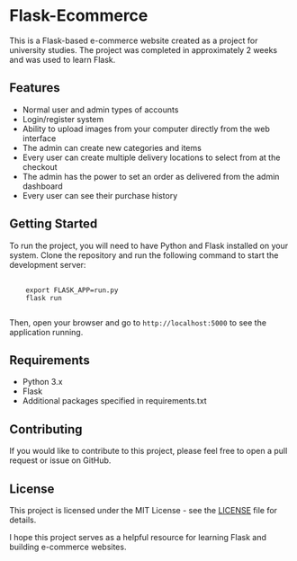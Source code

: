 <h1>Flask-Ecommerce</h1>

<p>This is a Flask-based e-commerce website created as a project for university studies. The project was completed in approximately 2 weeks and was used to learn Flask.</p>

<h2>Features</h2>
<ul>
  <li>Normal user and admin types of accounts</li>
  <li>Login/register system</li>
  <li>Ability to upload images from your computer directly from the web interface</li>
  <li>The admin can create new categories and items</li>
  <li>Every user can create multiple delivery locations to select from at the checkout</li>
  <li>The admin has the power to set an order as delivered from the admin dashboard</li>
  <li>Every user can see their purchase history</li>
</ul>

<h2>Getting Started</h2>
<p>To run the project, you will need to have Python and Flask installed on your system. Clone the repository and run the following command to start the development server:</p>

<pre>
  <code>
    export FLASK_APP=run.py
    flask run
  </code>
</pre>

<p>Then, open your browser and go to <code>http://localhost:5000</code> to see the application running.</p>

<h2>Requirements</h2>
<ul>
  <li>Python 3.x</li>
  <li>Flask</li>
  <li>Additional packages specified in requirements.txt</li>
</ul>

<h2>Contributing</h2>
<p>If you would like to contribute to this project, please feel free to open a pull request or issue on GitHub.</p>

<h2>License</h2>
<p>This project is licensed under the MIT License - see the <a href="LICENSE">LICENSE</a> file for details.</p>

<p>I hope this project serves as a helpful resource for learning Flask and building e-commerce websites.</p>
